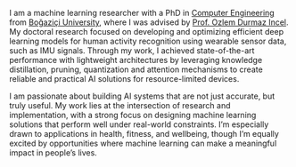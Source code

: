 <!--Write your biography here. Tell the world about yourself. Link to your favorite [subreddit](http://reddit.com). You can put a picture in, too. The code is already in, just name your picture `prof_pic.jpg` and put it in the `img/` folder.

Put your address / P.O. box / other info right below your picture. You can also disable any these elements by editing `profile` property of the YAML header of your `_pages/about.md`. Edit `_bibliography/papers.bib` and Jekyll will render your [publications page](/al-folio/publications/) automatically.

Link to your social media connections, too. This theme is set up to use [Font Awesome icons](https://fontawesome.com/) and [Academicons](https://jpswalsh.github.io/academicons/), like the ones below. Add your Facebook, Twitter, LinkedIn, Google Scholar, or just disable all of them. -->


I am a machine learning researcher with a PhD in [Computer Engineering](http://cmpe.bogazici.edu.tr/) from [Boğaziçi University](https://bogazici.edu.tr/en), where I was advised by [Prof. Ozlem Durmaz Incel](https://people.utwente.nl/ozlem.durmaz). My doctoral research focused on developing and optimizing efficient deep learning models for human activity recognition using wearable sensor data, such as IMU signals. Through my work, I achieved state-of-the-art performance with lightweight architectures by leveraging knowledge distillation, pruning, quantization and attention mechanisms to create reliable and practical AI solutions for resource-limited devices.

I am passionate about building AI systems that are not just accurate, but truly useful. My work lies at the intersection of research and implementation, with a strong focus on designing machine learning solutions that perform well under real-world constraints. I’m especially drawn to applications in health, fitness, and wellbeing, though I’m equally excited by opportunities where machine learning can make a meaningful impact in people’s lives.